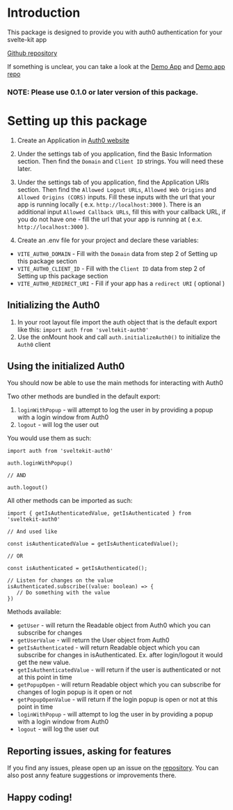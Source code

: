 # Introduction

This package is designed to provide you with auth0 authentication for your svelte-kit app

[Github repository](https://github.com/Golemas7/sveltekit-auth0)

If something is unclear, you can take a look at the [Demo App](https://master--extraordinary-babka-cc02be.netlify.app) and [Demo app repo](https://github.com/Golemas7/sveltekit-auth0)


### NOTE: Please use 0.1.0 or later version of this package.


# Setting up this package

1. Create an Application in [Auth0 website](https://auth0.com/)

2. Under the settings tab of you application, find the Basic Information section.
Then find the `Domain` and `Client ID` strings. You will need these later.

3. Under the settings tab of you application, find the Application URIs section. 
   Then find the `Allowed Logout URLs`, `Allowed Web Origins` and `Allowed Origins (CORS)` inputs. 
   Fill these inputs with the url that your app is running locally ( e.x. `http://localhost:3000` ).
   There is an additional input `Allowed Callback URLs`, fill this with your callback URL, if you do not have one - fill the url that your app is running at ( e.x. `http://localhost:3000` ).

4. Create an .env file for your project and declare these variables:

* `VITE_AUTH0_DOMAIN` - Fill with the `Domain` data from step 2 of Setting up this package section
* `VITE_AUTH0_CLIENT_ID` - Fill with the `Client ID` data from step 2 of Setting up this package section
* `VITE_AUTH0_REDIRECT_URI` - Fill if your app has a `redirect URI` ( optional )

## Initializing the Auth0

1. In your root layout file import the auth object that is the default export like this:
```import auth from 'sveltekit-auth0'```
2. Use the onMount hook and call ```auth.initializeAuth0()``` to initialize the `Auth0` client

## Using the initialized Auth0
You should now be able to use the main methods for interacting with Auth0

Two other methods are bundled in the default export:
1. `loginWithPopup` - will attempt to log the user in by providing a popup with a login window from Auth0
2. `logout` - will log the user out

You would use them as such:
```
import auth from 'sveltekit-auth0'

auth.loginWithPopup()

// AND

auth.logout()
```


All other methods can be imported as such:

```
import { getIsAuthenticatedValue, getIsAuthenticated } from 'sveltekit-auth0'

// And used like

const isAuthenticatedValue = getIsAuthenticatedValue();

// OR

const isAuthenticated = getIsAuthenticated();

// Listen for changes on the value
isAuthenticated.subscribe((value: boolean) => {
   // Do something with the value
})
```

Methods available:

* `getUser` - will return the Readable<User> object from Auth0 which you can subscribe for changes
* `getUserValue` - will return the User object from Auth0
* `getIsAuthenticated` - will return Readable<boolean> object which you can subscribe for changes in isAuthenticated. 
Ex. after login/logout it would get the new value.
* `getIsAuthenticatedValue` - will return if the user is authenticated or not at this point in time
* `getPopupOpen` - will return Readable<boolean> object which you can subscribe for changes of login popup is it open or not
* `getPopupOpenValue` - will return if the login popup is open or not at this point in time
* `loginWithPopup` - will attempt to log the user in by providing a popup with a login window from Auth0
* `logout` - will log the user out


## Reporting issues, asking for features

If you find any issues, please open up an issue on the [repository](https://github.com/Golemas7/sveltekit-auth0).
You can also post anny feature suggestions or improvements there.

## Happy coding!